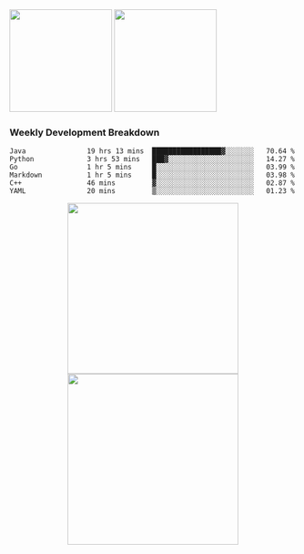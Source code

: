 <div>
  <img src = "https://github-readme-stats.vercel.app/api/top-langs/?username=Okabe-Rintarou-0&layout=compact&langs_count=8&hide=TeX,Makefile,CMake,Perl,Shell&theme=dracula" height="180px" />
  
  <img src = "https://github-readme-stats.vercel.app/api?username=Okabe-Rintarou-0&show_icons=true&theme=dracula" height="180px" />
  
</div>

### Weekly Development Breakdown
<!--START_SECTION:waka-->

```text
Java               19 hrs 13 mins  █████████████████▓░░░░░░░   70.64 %
Python             3 hrs 53 mins   ███▓░░░░░░░░░░░░░░░░░░░░░   14.27 %
Go                 1 hr 5 mins     █░░░░░░░░░░░░░░░░░░░░░░░░   03.99 %
Markdown           1 hr 5 mins     █░░░░░░░░░░░░░░░░░░░░░░░░   03.98 %
C++                46 mins         ▓░░░░░░░░░░░░░░░░░░░░░░░░   02.87 %
YAML               20 mins         ▒░░░░░░░░░░░░░░░░░░░░░░░░   01.23 %
```

<!--END_SECTION:waka-->

<p align="center">
    <img src="https://wakatime.com/share/@c0fc2eae-3121-4f9e-8064-2a0f57352f62/e973be70-27aa-421b-88f5-96824ac76947.svg" height="300em"/>
    <img src="https://wakatime.com/share/@c0fc2eae-3121-4f9e-8064-2a0f57352f62/602e3ec4-11ce-4368-87bc-684fd89aaebb.svg" height="300em"/>
</p>



